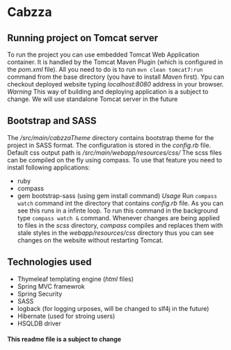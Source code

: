 # Cabzza

## Running project on Tomcat server
To run the project you can use embedded Tomcat Web Application container. It is handled by the Tomcat Maven Plugin (which is configured in the _pom.xml_ file). All you need to do is to run `mvn clean tomcat7:run` command from the base directory (you have to install _Maven_ first). Ypu can checkout deployed website typing _localhost:8080_ address in your browser.
*Warning*
This way of building and deploying application is a subject to change. We will use standalone Tomcat server in the future

## Bootstrap and SASS
The _/src/main/cabzzaTheme_ directory contains bootstrap theme for the project in SASS format. The configuration is stored in the _config.rb_ file. Default css output path is _/src/main/webapp/resources/css/_
The scss files can be compiled on the fly using compass. To use that feature you need to install following applications:
* ruby
* compass
* gem bootstrap-sass (using gem install command)
*Usage*
Run `compass watch` command int the directory that contains _config.rb_ file. As you can see this runs in a infinte loop. To run this command in the background type `compass watch &` command. Whenever changes are being applied to files in the _scss_ directory, _compass_ compiles and replaces them with stale styles in the _webapp/resources/css_ directory thus you can see changes on the website without restarting Tomcat.

## Technologies used
* Thymeleaf templating engine (_html_ files)
* Spring MVC framewrok
* Spring Security
* SASS
* logback (for logging urposes, will be changed to slf4j in the future)
* Hibernate (used for stroing users)
* HSQLDB driver


#### This readme file is a subject to change
